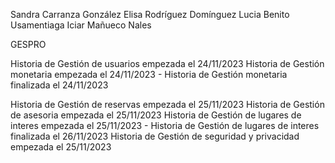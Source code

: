 Sandra Carranza González
Elisa Rodríguez Domínguez
Lucia Benito Usamentiaga
Iciar Mañueco Nales 

GESPRO

Historia de Gestión de usuarios empezada el 24/11/2023
Historia de Gestión monetaria empezada el 24/11/2023 - Historia de Gestión monetaria finalizada el 24/11/2023

Historia de Gestión de reservas empezada el 25/11/2023
Historia de Gestión de asesoria empezada el 25/11/2023
Historia de Gestión de lugares de interes empezada el 25/11/2023 - Historia de Gestión de lugares de interes finalizada el 26/11/2023
Historia de Gestión de seguridad y privacidad empezada el 25/11/2023


